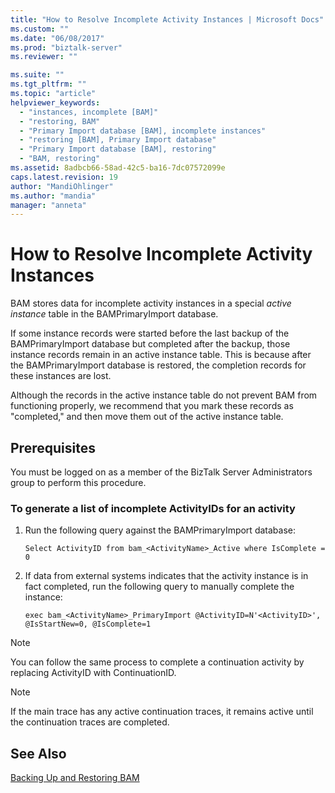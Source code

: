 ```yaml
---
title: "How to Resolve Incomplete Activity Instances | Microsoft Docs"
ms.custom: ""
ms.date: "06/08/2017"
ms.prod: "biztalk-server"
ms.reviewer: ""

ms.suite: ""
ms.tgt_pltfrm: ""
ms.topic: "article"
helpviewer_keywords: 
  - "instances, incomplete [BAM]"
  - "restoring, BAM"
  - "Primary Import database [BAM], incomplete instances"
  - "restoring [BAM], Primary Import database"
  - "Primary Import database [BAM], restoring"
  - "BAM, restoring"
ms.assetid: 8adbcb66-58ad-42c5-ba16-7dc07572099e
caps.latest.revision: 19
author: "MandiOhlinger"
ms.author: "mandia"
manager: "anneta"
---
```

# How to Resolve Incomplete Activity Instances
BAM stores data for incomplete activity instances in a special *active instance* table in the BAMPrimaryImport database.  
  
 If some instance records were started before the last backup of the BAMPrimaryImport database but completed after the backup, those instance records remain in an active instance table. This is because after the BAMPrimaryImport database is restored, the completion records for these instances are lost.  
  
 Although the records in the active instance table do not prevent BAM from functioning properly, we recommend that you mark these records as "completed," and then move them out of the active instance table.  
  
## Prerequisites  
 You must be logged on as a member of the BizTalk Server Administrators group to perform this procedure.  
  
### To generate a list of incomplete ActivityIDs for an activity  
  
1.  Run the following query against the BAMPrimaryImport database:  
  
    ```  
    Select ActivityID from bam_<ActivityName>_Active where IsComplete = 0  
    ```  
  
2.  If data from external systems indicates that the activity instance is in fact completed, run the following query to manually complete the instance:  
  
    ```  
    exec bam_<ActivityName>_PrimaryImport @ActivityID=N'<ActivityID>', @IsStartNew=0, @IsComplete=1  
    ```  
  
> [!NOTE]
>  You can follow the same process to complete a continuation activity by replacing ActivityID with ContinuationID.  
  
> [!NOTE]
>  If the main trace has any active continuation traces, it remains active until the continuation traces are completed.  
  
## See Also  
 [Backing Up and Restoring BAM](../core/backing-up-and-restoring-bam.md)